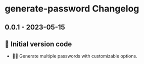 # generate-password Changelog

## 0.0.1 - 2023-05-15
 ## 🎉 Initial version code

- 🔄🔢 Generate multiple passwords with customizable options. 
